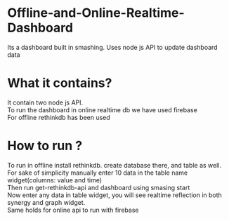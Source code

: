 # Offline-and-Online-Realtime-Dashboard
Its a dashboard built in smashing. Uses node js API to update dashboard data

# What it contains?
It contain two node js API.<br />
To run the dashboard in online realtime db we have used firebase<br />
For offline rethinkdb has been used<br />

# How to run ?
To run in offline install rethinkdb. create database there, and table as well.<br />
For sake of simplicity manually enter 10 data in the table name widget(columns: value and time)<br />
Then run get-rethinkdb-api and dashboard using smasing start<br />
Now enter any data in table widget, you will see realtime reflection in both synergy and graph widget.<br />
Same holds for online api to run with firebase

